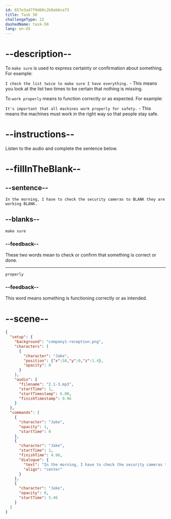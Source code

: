```yaml
---
id: 657e3a47f9d60c2b0ab6ce73
title: Task 50
challengeType: 22
dashedName: task-50
lang: en-US
---
```


<!-- (audio) Jake: In the morning, I have to check the security cameras to make sure they are working properly. -->

# --description--

To `make sure` is used to express certainty or confirmation about something. For example:

`I check the list twice to make sure I have everything.` - This means you look at the list two times to be certain that nothing is missing.

To `work properly` means to function correctly or as expected. For example:

`It's important that all machines work properly for safety.` - This means the machines must work in the right way so that people stay safe.

# --instructions--

Listen to the audio and complete the sentence below.

# --fillInTheBlank--

## --sentence--

`In the morning, I have to check the security cameras to BLANK they are working BLANK.`

## --blanks--

`make sure`

### --feedback--

These two words mean to check or confirm that something is correct or done. 

---

`properly`

### --feedback--

This word means something is functioning correctly or as intended.

# --scene--

```json
{
  "setup": {
    "background": "company1-reception.png",
    "characters": [
      {
        "character": "Jake",
        "position": {"x":50,"y":0,"z":1.4},
        "opacity": 0
      }
    ],
    "audio": {
      "filename": "2.1-3.mp3",
      "startTime": 1,
      "startTimestamp": 6.00,
      "finishTimestamp": 9.96
    }
  },
  "commands": [
    {
      "character": "Jake",
      "opacity": 1,
      "startTime": 0
    },
    {
      "character": "Jake",
      "startTime": 1,
      "finishTime": 4.96,
      "dialogue": {
        "text": "In the morning, I have to check the security cameras to make sure they are working properly.",
        "align": "center"
      }
    },
    {
      "character": "Jake",
      "opacity": 0,
      "startTime": 5.46
    }
  ]
}
```
